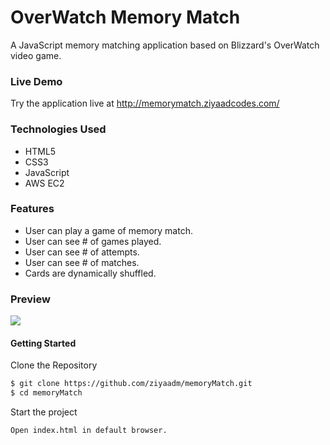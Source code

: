 # OverWatch Memory Match

A JavaScript memory matching application based on Blizzard's OverWatch video game.

### Live Demo
Try the application live at http://memorymatch.ziyaadcodes.com/

### Technologies Used

  - HTML5
  - CSS3
  - JavaScript
  - AWS EC2

### Features
- User can play a game of memory match.
- User can see # of games played.
- User can see # of attempts.
- User can see # of matches.
- Cards are dynamically shuffled.

### Preview
![](preview.gif)

#### Getting Started
Clone the Repository
```sh
$ git clone https://github.com/ziyaadm/memoryMatch.git
$ cd memoryMatch
```

Start the project
```sh
Open index.html in default browser.
```
